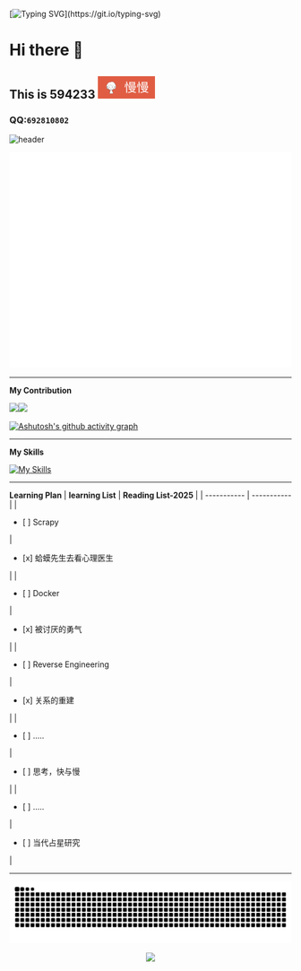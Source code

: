 [![Typing SVG](https://readme-typing-svg.demolab.com?font=Arial&size=40&pause=2000&color=CB715F&vCenter=true&random=true&width=600&height=100&lines=Stay+curious+about+the+world.)](https://git.io/typing-svg)
# Hi there 👋
## This is 594233 <img src="Pictures/-慢慢-red.svg">
### QQ:`692810802`


<!-- https://github.com/kyechan99/capsule-render 开局动图-->
![header](https://capsule-render.vercel.app/api?type=Speech&color=0:CB715F,100:8F90A8&height=300&section=header&text=Another%20beautiful%20day!&fontColor=FFFFFF&fontSize=70&animation=fadeIn)
<div align="center">
<img src='/github-metrics.svg' />

<!--访客记录![visitors](https://visitor-badge.glitch.me/badge?page_id=594233.594233)-->
</div>

___
**My Contribution**  
  

<div>
<!-- https://github.com/anuraghazra/github-readme-stats 语言-->
<img src="https://github-readme-stats.vercel.app/api/top-langs/?username=594233"/><img src="https://github-readme-stats.vercel.app/api?username=594233&theme=transparent&include_all_commits=true&show_icons=true&hide_border=true"/>
<!--<img src="https://img.shields.io/badge/-Python-red?style=flat-square&logo=python&logoColor=white" /> <img src="https://img.shields.io/badge/-pycahrm-red?style=flat-square&logo=Pycharm" />-->
</div>

[![Ashutosh's github activity graph](https://github-readme-activity-graph.vercel.app/graph?username=594233&theme=vue&bg_color=8F90A8&color=FFFFFF&line=CB715F)](https://github.com/594233/github-readme-activity-graph)

<!--img align="center" src="https://github-readme-stats.vercel.app/api/wakatime?username=594233&theme=transparent&hide_border=true&layout=compact&langs_count=22" /-->
___
**My Skills**  
  
[![My Skills](https://skillicons.dev/icons?i=python,c,java,js,pycharm,anaconda,vscode)](https://skillicons.dev)
___
**Learning Plan**
| **learning List**    | **Reading List-2025** |
| ----------- | ----------- |
|<ul><li>[ ] Scrapy</li></ul>     | <ul><li>[x] 蛤蟆先生去看心理医生</li></ul>     |
|<ul><li>[ ] Docker</li></ul>      | <ul><li>[x] 被讨厌的勇气</li></ul>      |
|<ul><li>[ ] Reverse Engineering</li></ul>   | <ul><li>[x] 关系的重建</li></ul>       |
|<ul><li>[ ] .....</li></ul>   |<ul><li>[ ] 思考，快与慢</li></ul>   |
|  <ul><li>[ ] .....</li></ul>   | <ul><li>[ ] 当代占星研究</li></ul>    |

<!--
**learning List**
- [ ] Scrapy
- [ ] Docker
- [ ] Reverse Engineering
- [ ] .....
-->
___


<picture>
  <source media="(prefers-color-scheme: dark)" srcset="https://raw.githubusercontent.com/594233/594233/output/github-contribution-grid-snake-dark.svg">
  <source media="(prefers-color-scheme: light)" srcset="https://raw.githubusercontent.com/594233/594233/output/github-contribution-grid-snake.svg">
  <img alt="github contribution grid snake animation" src="https://raw.githubusercontent.com/594233/594233/output/github-contribution-grid-snake.svg">
</picture>


<!-- https://github.com/kyechan99/capsule-render -->
<p align="center">
<img src="https://capsule-render.vercel.app/api?type=waving&color=0:FFE3BA,100:8DCBF1&height=300&&section=footer&text=THE%20END!&fontSize=90&fontAlign=50&fontAlignY=70&desc=Have%20a%20great%20day😊&descAlign=50&descSize=30&descAlignY=40&animation=twinkling" />
</p>
